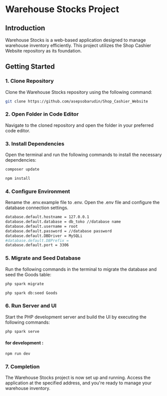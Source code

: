 
# Warehouse Stocks Project

## Introduction
Warehouse Stocks is a web-based application designed to manage warehouse inventory efficiently. This project utilizes the Shop Cashier Website repository as its foundation.

## Getting Started

### 1. Clone Repository
Clone the Warehouse Stocks repository using the following command:
```bash
git clone https://github.com/asepsobarudin/Shop_Cashier_Website
```

### 2. Open Folder in Code Editor
Navigate to the cloned repository and open the folder in your preferred code editor.

### 3. Install Dependencies
Open the terminal and run the following commands to install the necessary dependencies:
```bash 
composer update 
```
``` bash
npm install
```

### 4. Configure Environment
Rename the .env.example file to .env. Open the .env file and configure the database connection settings.
``` bash
database.default.hostname = 127.0.0.1
database.default.database = db_toko //database name
database.default.username = root
database.default.password = //database password
database.default.DBDriver = MySQLi
#database.default.DBPrefix =
database.default.port = 3306
```

### 5. Migrate and Seed Database
Run the following commands in the terminal to migrate the database and seed the Goods table:
```bash
php spark migrate
```
```bash
php spark db:seed Goods
```

### 6. Run Server and UI
Start the PHP development server and build the UI by executing the following commands:
```bash 
php spark serve
```
#### for development :
```bash 
npm run dev
```

### 7. Completion
The Warehouse Stocks project is now set up and running. Access the application at the specified address, and you're ready to manage your warehouse inventory.